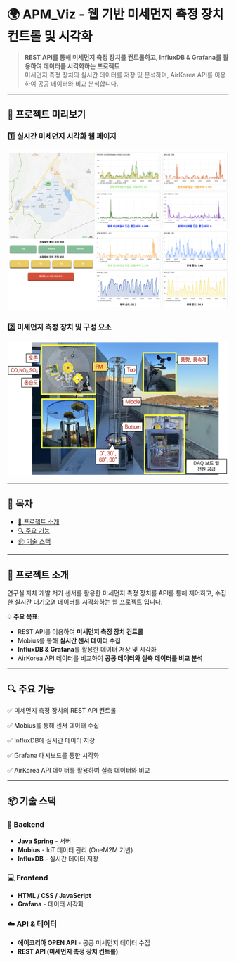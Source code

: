 # 🌍 APM_Viz - 웹 기반 미세먼지 측정 장치 컨트롤 및 시각화

> **REST API를 통해 미세먼지 측정 장치를 컨트롤하고, InfluxDB & Grafana를 활용하여 데이터를 시각화하는 프로젝트**  
> 미세먼지 측정 장치의 실시간 데이터를 저장 및 분석하며, AirKorea API를 이용하여 공공 데이터와 비교 분석합니다.

---

## 📸 프로젝트 미리보기
### **1️⃣ 실시간 미세먼지 시각화 웹 페이지**
![APM_Viz 대시보드](./assets/image1.png)

### **2️⃣ 미세먼지 측정 장치 및 구성 요소**
![미세먼지 측정 장치](./assets/image2.png)

---

## 📖 목차
- [📌 프로젝트 소개](#-프로젝트-소개)
- [🔍 주요 기능](#-주요-기능)
- [📦 기술 스택](#-기술-스택)
---

## 📌 프로젝트 소개
연구실 자체 개발 저가 센서를 활용한 미세먼지 측정 장치를 API를 통해 제어하고, 
수집한 실시간 대기오염 데이터를 시각화하는 웹 프로젝트 입니다.


💡 **주요 목표**:
- REST API를 이용하여 **미세먼지 측정 장치 컨트롤**
- Mobius를 통해 **실시간 센서 데이터 수집**
- **InfluxDB & Grafana**를 활용한 데이터 저장 및 시각화
- AirKorea API 데이터를 비교하여 **공공 데이터와 실측 데이터를 비교 분석**

---

## 🔍 주요 기능
✅ 미세먼지 측정 장치의 REST API 컨트롤

✅ Mobius를 통해 센서 데이터 수집

✅ InfluxDB에 실시간 데이터 저장

✅ Grafana 대시보드를 통한 시각화

✅ AirKorea API 데이터를 활용하여 실측 데이터와 비교

---

## 📦 기술 스택
### **🔗 Backend**
- **Java Spring** - 서버
- **Mobius** - IoT 데이터 관리 (OneM2M 기반)
- **InfluxDB** - 실시간 데이터 저장

### **💻 Frontend**
- **HTML / CSS / JavaScript**
- **Grafana** - 데이터 시각화

### **☁️ API & 데이터**
- **에어코리아 OPEN API** - 공공 미세먼지 데이터 수집
- **REST API (미세먼지 측정 장치 컨트롤)**

